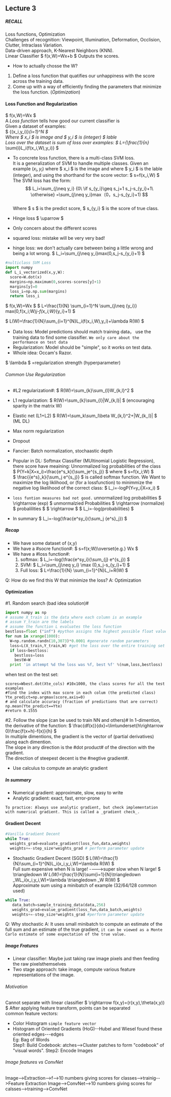 
## Lecture 3
##### RECALL
Loss functions, Optimization  
Challenges of recognition: Viewpoint, Illumination, Deformation, Occlision, Clutter, Intraclass Variation.  
Data-driven approach, K-Nearest Neighbors (KNN).  
Linear Classifier $ f(x,W)=Wx+b $ Outputs the scores.  
  * How to actually chosse the W?
  1. Define a loss function that quatifies our unhappiness with the score across the training data.  
  2. Come up with a way of efficiently finding the parameters that minimize the loss function. (*Optimization*)  


#### Loss Function and Regularization
$ f(x,W)=Wx $  
A *Loss function* tells how good our current classifier is  
Given a dataset of examples:  
$ {(x_i,y_i)}_{i=1}^N $  
Where $ x_i $ is image and $ y_i $ is (integer) $ lable   
Loss over the dataset is sum of loss over examples:
$ L={\frac{1}{n} \sum_{i}L_i(f(x_i,W),y_i)} $  
* To concrete loss function, there is a multi-class SVM loss.  
It is a generalization of SVM to handle multiple classes.
Given an example $(x_i,y_i)$ where $ x_i $ is the image and where $ y_i $ is the lable (integer), and using the shorthand for the score vector: $ s=f(x_i,W) $  
The SVM loss has the form:
$$ L_i=\sum_{j\neq y_i} {0\ \if s_{y_i}\geq s_j+1 
                         s_j-s_{y_i}+1\ \otherwise}
      =\sum_{j\neq y_i}max（0，s_j-s_{y_i}+1) $$  
Where $ s $ is the  predict score, $ s_{y_i} $ is the score of true class.
* Hinge loss $ \uparrow $
* Only concern about the different scores 
 
* squared loss: mistake will be very very bad!
* hinge loss: we don't actually care between being a little wrong and being a lot wrong.
$ L_i=\sum_{j\neq y_i}max(0,s_j-s_{y_i}+1) $
```python
#nulticlass SVM Loss
import numpy
def L_i_vectorized(x,y,W):
  score=W.dot(x)
  margins=np.maximum(0,scores-scores[y]+1)
  margins[y]=0
  loss_i=np.np.sum(margins)
  return loss_i
```

$ f(x,W)=Wx $
$ L=\frac{1}{N} \sum_{i=1}^N \sum_{j\neq {y_i}} max(0,f(x_i;W)_j-f(x_i;W)_{y_i}+1) $

$ L(W)=\frac{1}{N}\sum_{i=1}^{N}L_i(f(x_i,W),y_i)+\lambda R(W) $  
* Data loss: Model predictions should match training data， use the training data to find some classifier. `We only care about the performance on test data`
* Regularization: Model should be "simple", so it works on test data.  
* Whole idea: Occam's Razor.  

$ \lambda $ =regularization strength (hyperparameter)
###### Common Use Regularization
* #L2 regularization#: $ R(W)=\sum_{k}\sum_{l}W_{k,l}^2 $
* L1 regularization: $ R(W)=\sum_{k}\sum_{l}|W_{k,l}| $ (encouraging sparity in the matrix W)
* Elastic net (L1+L2) $ R(W)=\sum_k\sum_l\beta W_{k,l}^2+|W_{k,,l}| $   (ML DL)
* Max norm regularization
* Dropout
* Fancier: Batch normalization, stochaastic depth

* Popular in DL: Softmax Classifier (MUltinomial Logistic Regression), there score have meaining: Unnormalized log probabilities of the class  
$ P(Y=k|X=x_i)=\frac{e^s_k}{\sum_je^{s_j}} $ where $ s=f(x_i;W) $  
$ \frac{{e^s}_k}{\sum_j e^{s_j}} $ is called softmax function. 
We Want to maximize the log liklihood, or (for a lossfunction) to minimmize the negative log likelihood of the correct class: $ L_i=-logP(Y=y_i|X=x_i) $  
* `loss funtion measures bad not good.`
unnormalized log probabilities $ \rightarrow (exp) $ unmormalzied Probabilities $ \rightarrow (normalize) $ probalilities $ $ \rightarrow $ $ L_i=-log(probabilities) $
* In summary $ L_i=-log(\frac{e^sy_i}{\sum_j {e^s}_j}) $  

##### Recap
- We have some dataset of (x,y)  
- We have a #socre function#: $ s=f(x;W)\overset{e.g.} Wx $  
- We have a #loss function#: 
  1. softmax: $ L_i=-log(\frac{e^sy_i}{\sum_{j} e^{s_j}) $  
  2. SVM: $ L_i=\sum_{j\neq y_i} \max (0,s_j-s_{y_i}+1) $  
  3. Full loss: $ L=\frac{1}{N} \sum_{i=1}^{N}L_i+R(W) $  

Q: How do we find this W that minimize the loss?
A: Optimization

#### Optimization
#1. Random search (bad idea solution)#
```python
import numpy as np
# assume X_train is the data where each column is an example
# assum Y_train are the labels
# assume the function L evaluates the loss function
bestloss=float ("inf") #python assigns the highest possible float value
for num in xrange(1000):
  W=np.random.randn(10,3073)*0.0001 #generate random parameters
  loss=L(X_train,Y_train,W) #get the loss over the entire training set
  if loss<bestloss:
    bestloss=loss
    bestW=W
  print 'in attempt %d the loss was %f, best %f' %(num,loss,bestloss) 
```
when test on the test set:
```
scores=Wbest.dot(Xte_cols) #10x1000, the class scores for all the test examples
#find the index with max score in each colum (the predicted class)
Yte_predict=np.argmax(score,axis=0)
# and calculate accuracy (fraction of predictions that are correct)
np.mean(Yte_predict==Yte)
#return 0.1555
```

#2. Follow the slope (can be used to train NN and others)#
In 1-dimention, the derivative of the function:
$ \frac{df(x)}{dx}=\lim\underset{h\rightarrow 0}\frac{f(x+h)-f(x)}{h} $  
In multiple dimentions, the gradient is the vector of (partial derivatives) along each dimention.  
The slope in any direction is the #dot product# of the direction with the gradient.  
The direction of steepest decent is the #negtive gradient#.
* Use calculus to compute an analytic gradient 

##### In summary
- Numerical gradient: approximate, slow, easy to write  
- Analytic gradient: exact, fast, error-prone

`To practice: Always use analytic gradient, but check implementation with numerical gradient. This is called a _gradient check_.` 

#### Gradient Decent
```python
#Vanilla Gradient Decent
while True:
  weights_grad=evaluate_gradient(loss_fun,data,weights)
  weights+=-step_size*weights_grad # perform parameter update
```
* Stochastic Gradient Decent (SGD)
$ L(W)=\frac{1}{N}\sum_{i=1}^{N}L_i(x_i,y_i,W)+\lambda R(W) $  
Full sum expensive when N is large! ---->super slow when N large!
$ \triangledown _W L(W)=\frac{1}{N}\sum_{i=1}{N}\triangledown _WL_i(x_i,y_i,W)+\lambda \triangledown _W R(W) $  
Approximate sum using a minibatch of example (32/64/128 common used)  
```python
while True:
   data_batch=sample_training_data(data,256)
   weights_grad=evalue_gradient(loss_fun,data_batch,weights)
   weights+=-step_size*weights_grad #perform parameter update
 ```
 Q: Why stochastic
 A: It uses small minibatch to compute an estimate of the full sum and an estimate of the true gradient, `it can be viewed as a Monte Carlo estimate of some expectation of the true value.`
 
##### Image Fratures
* Linear classifier: Maybe just taking raw image pixels and then feeding the raw pixelsthemselves
* Two stage approach: take image, compute various feature representations of the image.
###### Motivation
Cannot separate with linear classifier $ \rightarrow f(x,y)=(r(x,y),\theta(x,y)) $ After applying feature transform, points can be separated  
common feature vectors:
* Color Histogram `simple feature vector`
* Histogram of Oriented Gradients (HoG)--Hubel and Wiesel found these oriented edges---edges  
Eg: Bag of Words  
    Step1: Build Codebook: atches-->Cluster patches to form "codebook" of "visual words".
    Step2: Encode Images
    
###### Image features vs ConvNet
Image-->Extraction-->f-->10 numbers giving scores for classes-->trainig-->Feature Extraction
Image-->ConvNet-->10 numbers giving scores for calsses-->training-->ConvNet
